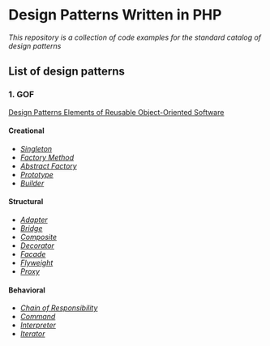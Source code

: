 # Design Patterns Written in PHP
*This repository is a collection of code examples for the standard catalog of design patterns*

## List of design patterns
### 1. GOF 
[Design Patterns Elements of Reusable Object-Oriented Software][1]

#### Creational
 - [*Singleton*][2] 
 - [*Factory Method*][3]
 - [*Abstract Factory*][4]
 - [*Prototype*][5]
 - [*Builder*][6]
 
#### Structural
 - [*Adapter*][7]
 - [*Bridge*][8]
 - [*Composite*][9]
 - [*Decorator*][10]
 - [*Facade*][11]
 - [*Flyweight*][12]
 - [*Proxy*][13]

#### Behavioral
 - [*Chain of Responsibility*][14]
 - [*Command*][15]
 - [*Interpreter*][16]
 - [*Iterator*][17]

[1]: http://www.amazon.com/Design-Patterns-Elements-Reusable-Object-Oriented/dp/0201633612/ref=sr_1_1?ie=UTF8&qid=1427538154&sr=8-1&keywords=Design+patterns+elements
[2]: https://github.com/olarualexandru/php-design-patterns/tree/master/gof/creational/Singleton
[3]: https://github.com/olarualexandru/php-design-patterns/tree/master/gof/creational/FactoryMethod
[4]: https://github.com/olarualexandru/php-design-patterns/tree/master/gof/creational/AbstractFactory
[5]: https://github.com/olarualexandru/php-design-patterns/tree/master/gof/creational/Prototype
[6]: https://github.com/olarualexandru/php-design-patterns/tree/master/gof/creational/Builder
[7]: https://github.com/olarualexandru/php-design-patterns/tree/master/gof/structural/Adapter
[8]: https://github.com/olarualexandru/php-design-patterns/tree/master/gof/structural/Bridge
[9]: https://github.com/olarualexandru/php-design-patterns/tree/master/gof/structural/Composite
[10]: https://github.com/olarualexandru/php-design-patterns/tree/master/gof/structural/Decorator
[11]: https://github.com/olarualexandru/php-design-patterns/tree/master/gof/structural/Facade
[12]: https://github.com/olarualexandru/php-design-patterns/tree/master/gof/structural/Flyweight
[13]: https://github.com/olarualexandru/php-design-patterns/tree/master/gof/structural/Proxy
[14]: https://github.com/olarualexandru/php-design-patterns/tree/master/gof/behavioral/ChainOfResponsibility
[15]: https://github.com/olarualexandru/php-design-patterns/tree/master/gof/behavioral/Command
[16]: https://github.com/olarualexandru/php-design-patterns/tree/master/gof/behavioral/Interpreter
[17]: https://github.com/olarualexandru/php-design-patterns/tree/master/gof/behavioral/Iterator



